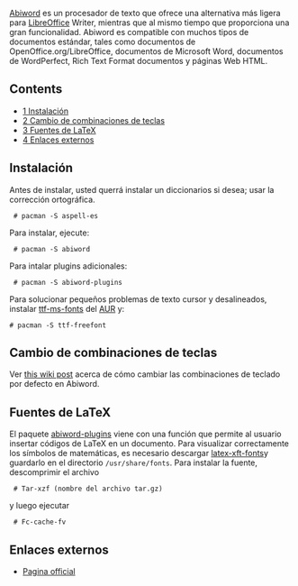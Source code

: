 [Abiword](http://www.abisource.com/) es un procesador de texto que ofrece una alternativa más ligera para [LibreOffice](/index.php/LibreOffice "LibreOffice") Writer, mientras que al mismo tiempo que proporciona una gran funcionalidad. Abiword es compatible con muchos tipos de documentos estándar, tales como documentos de OpenOffice.org/LibreOffice, documentos de Microsoft Word, documentos de WordPerfect, Rich Text Format documentos y páginas Web HTML.

## Contents

*   [1 Instalación](#Instalaci.C3.B3n)
*   [2 Cambio de combinaciones de teclas](#Cambio_de_combinaciones_de_teclas)
*   [3 Fuentes de LaTeX](#Fuentes_de_LaTeX)
*   [4 Enlaces externos](#Enlaces_externos)

## Instalación

Antes de instalar, usted querrá instalar un diccionarios si desea; usar la corrección ortográfica.

```
 # pacman -S aspell-es

```

Para instalar, ejecute:

```
 # pacman -S abiword

```

Para intalar plugins adicionales:

```
 # pacman -S abiword-plugins

```

Para solucionar pequeños problemas de texto cursor y desalineados, instalar [ttf-ms-fonts](https://aur.archlinux.org/packages/ttf-ms-fonts/) del [AUR](/index.php/Arch_User_Repository_(Espa%C3%B1ol) "Arch User Repository (Español)") y:

```
# pacman -S ttf-freefont

```

## Cambio de combinaciones de teclas

Ver [this wiki post](http://www.abisource.com/wiki/Keyboard_bindings) acerca de cómo cambiar las combinaciones de teclado por defecto en Abiword.

## Fuentes de LaTeX

El paquete [abiword-plugins](https://www.archlinux.org/packages/?name=abiword-plugins) viene con una función que permite al usuario insertar códigos de LaTeX en un documento. Para visualizar correctamente los símbolos de matemáticas, es necesario descargar [latex-xft-fonts](http://movementarian.org/latex-xft-fonts-0.1.tar.gz)y guardarlo en el directorio `/usr/share/fonts`. Para instalar la fuente, descomprimir el archivo

```
 # Tar-xzf (nombre del archivo tar.gz)

```

y luego ejecutar

```
 # Fc-cache-fv

```

## Enlaces externos

*   [Pagina official](http://www.abisource.com/)